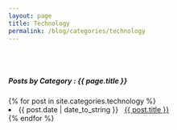 ```yaml
---
layout: page
title: Technology
permalink: /blog/categories/technology
---
```

<br/>
<br/>
<h5> Posts by Category : {{ page.title }} </h5>

<div class="card">
{% for post in site.categories.technology %}
 <li class="category-posts"><span>{{ post.date | date_to_string }}</span> &nbsp; <a href="{{ post.url }}">{{ post.title }}</a></li>
{% endfor %}
</div>